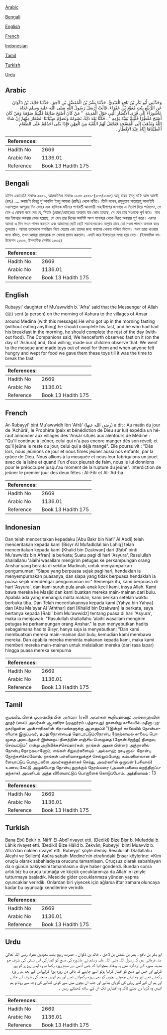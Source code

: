 [Arabic](#arabic)

[Bengali](#bengali)

[English](#english)

[French](#french)

[Indonesian](#indonesian)

[Tamil](#tamil)

[Turkish](#turkish)

[Urdu](#urdu)

## Arabic


<div dir="rtl" lang="ar" style={{fontSize:'larger',backgroundColor:'#f8f9fa',padding:20}}>
وَحَدَّثَنِي أَبُو بَكْرِ بْنُ نَافِعٍ الْعَبْدِيُّ، حَدَّثَنَا بِشْرُ بْنُ الْمُفَضَّلِ بْنِ لاَحِقٍ، حَدَّثَنَا خَالِدُ، بْنُ ذَكْوَانَ عَنِ الرُّبَيِّعِ بِنْتِ مُعَوِّذِ بْنِ عَفْرَاءَ، قَالَتْ أَرْسَلَ رَسُولُ اللَّهِ صلى الله عليه وسلم غَدَاةَ عَاشُورَاءَ إِلَى قُرَى الأَنْصَارِ الَّتِي حَوْلَ الْمَدِينَةِ ‏ "‏ مَنْ كَانَ أَصْبَحَ صَائِمًا فَلْيُتِمَّ صَوْمَهُ وَمَنْ كَانَ أَصْبَحَ مُفْطِرًا فَلْيُتِمَّ بَقِيَّةَ يَوْمِهِ ‏"‏ ‏.‏ فَكُنَّا بَعْدَ ذَلِكَ نَصُومُهُ وَنُصَوِّمُ صِبْيَانَنَا الصِّغَارَ مِنْهُمْ إِنْ شَاءَ اللَّهُ وَنَذْهَبُ إِلَى الْمَسْجِدِ فَنَجْعَلُ لَهُمُ اللُّعْبَةَ مِنَ الْعِهْنِ فَإِذَا بَكَى أَحَدُهُمْ عَلَى الطَّعَامِ أَعْطَيْنَاهَا إِيَّاهُ عِنْدَ الإِفْطَارِ ‏.‏
</div>
<div style={{backgroundColor:'#f8f9fa',padding:20, marginBottom: 10}}><table> <thead> <tr> <th>References:</th> <th></th> </tr> </thead> <tbody><tr><td>Hadith No</td><td>2669</td></tr><tr><td>Arabic No</td><td>1136.01</td></tr><tr><td>Reference</td><td>Book 13 Hadith 175</td></tr></tbody></table></div>

## Bengali


<div dir="ltr" lang="bn" style={{fontSize:'larger',backgroundColor:'#f8f9fa',padding:20}}>
হাদিস একাডেমি নাম্বারঃ ২৫৫৯, আন্তর্জাতিক নাম্বারঃ ১১৩৬ ২৫৫৯-(১৩৬/১১৩৬) আবূ বাকর ইবনু নাফি আল আবদী (রহঃ) .... রুবায়’ই বিনতু মু'আববিয ইবনু আফরা (রাযিঃ) থেকে বর্ণিত। তিনি বলেন, রসূলুল্লাহ সাল্লাল্লাহু আলাইহি ওয়াসাল্লাম আশুরার দিন ভোরে এক ব্যক্তিকে মদীনার পার্শ্ববর্তী আনসারী সাহাবীগণের জনপদে এ নির্দেশ দিয়ে পাঠালেন, সে যেন এ ঘোষণা করে দেয় যে, সিয়াম (রোজা/রোযা)রত অবস্থায় যার ভোর হয়েছে, সে যেন তার সওমকে পূর্ণ করে। আর যার ইফত্বার অবস্থায় ভোর হয়েছে, সে যেন তার দিনের অবশিষ্ট অংশ পানাহার থেকে বিরত অবস্থায় পূর্ণ করে। এরপর আমরা এ দিন সওম পালন করতাম এবং আমাদের ছোট ছোট সন্তানদেরকেও আল্লাহ চাহে তো সওম পালনে অভ্যস্ত করে তুলতাম। আমরা তাদেরকে মসজিদে নিয়ে যেতাম এবং তাদের জন্য পশমের খেলনা বানিয়ে দিতাম। যখন তারা খাওয়ার জন্য কাঁদত, তখন আমরা তাদেরকে সে খেলনা প্রদান করতাম। এমনি করে ইফতারের সময় হয়ে যেত। (ইসলামিক ফাউন্ডেশন ২৫৩৬, ইসলামীক সেন্টার ২৫৩৫)
</div>
<div style={{backgroundColor:'#f8f9fa',padding:20, marginBottom: 10}}><table> <thead> <tr> <th>References:</th> <th></th> </tr> </thead> <tbody><tr><td>Hadith No</td><td>2669</td></tr><tr><td>Arabic No</td><td>1136.01</td></tr><tr><td>Reference</td><td>Book 13 Hadith 175</td></tr></tbody></table></div>

## English


<div dir="ltr" lang="en" style={{fontSize:'larger',backgroundColor:'#f8f9fa',padding:20}}>
Rubayyi' daughter of Mu'awwidh b. 'Afra' said that the Messenger of Allah (ﷺ) sent (a person) on the morning of Ashura to the villages of Ansar around Medina (with this message):He who got up in the morning fasting (without eating anything) he should complete his fast, and he who had had his breakfast in the morning, he should complete the rest of the day (without food). The Companions said; We henceforth observed fast on it (on the day of 'Ashura) and, God willing, made our children observe that. We went to the mosque and made toys out of wool for them and when anyone felt hungry and wept for food we gave them these toys till it was the time to break the fast
</div>
<div style={{backgroundColor:'#f8f9fa',padding:20, marginBottom: 10}}><table> <thead> <tr> <th>References:</th> <th></th> </tr> </thead> <tbody><tr><td>Hadith No</td><td>2669</td></tr><tr><td>Arabic No</td><td>1136.01</td></tr><tr><td>Reference</td><td>Book 13 Hadith 175</td></tr></tbody></table></div>

## French


<div dir="ltr" lang="fr" style={{fontSize:'larger',backgroundColor:'#f8f9fa',padding:20}}>
Ar-Rubayyi' bint Mu'awwidh Ibn 'Afrâ' (رضي الله عنها) a dit : Au matin du jour de 'Achûrâ', le Prophète (paix et bénédiction de Dieu sur lui) expédia un héraut annoncer aux villages des 'Ansâr situés aux alentours de Médine : "Qu'il continue à jeûner, celui qui n'a pas encore manger dès son réveil; et qu'il jeûne le reste du jour, celui qui a déjà mangé". Elle poursuivit : "Dès lors, nous jeûnions ce jour et nous fîmes jeûner aussi nos enfants, par la grâce de Dieu. Nous allions à la mosquée et nous leur fabriquions un jouet avec de la laine et quand l'un d'eux pleurait de faim, nous le lui donnions pour le préoccuper jusqu'au moment de la rupture du jeûne". Interdiction de jeûner le premier jour des deux fêtes : Al-Fitr et Al-'Ad-ha
</div>
<div style={{backgroundColor:'#f8f9fa',padding:20, marginBottom: 10}}><table> <thead> <tr> <th>References:</th> <th></th> </tr> </thead> <tbody><tr><td>Hadith No</td><td>2669</td></tr><tr><td>Arabic No</td><td>1136.01</td></tr><tr><td>Reference</td><td>Book 13 Hadith 175</td></tr></tbody></table></div>

## Indonesian


<div dir="ltr" lang="id" style={{fontSize:'larger',backgroundColor:'#f8f9fa',padding:20}}>
Dan telah menceritakan kepadaku [Abu Bakr bin Nafi' Al Abdi] telah menceritakan kepada kami [Bisyr Al Mufadldlal bin Lahiq] telah menceritakan kepada kami [Khalid bin Dzakwan] dari [Rabi' binti Mu'awwidz bin Afran] ia berkata; Suatu pagi di hari 'Asyura', Rasulullah shallallahu 'alaihi wasallam mengirim petugas ke perkampungan orang Anshar yang berada di sekitar Madinah, untuk menyampaikan pengumuman; "Siapa yang berpuasa sejak pagi hari, hendaklah ia menyempurnakan puasanya, dan siapa yang tidak berpuasa hendaklah ia puasa sejak mendengar pengumuman ini." Semenjak itu, kami berpuasa di hari 'Asyura', dan kami suruh pula anak-anak kecil kami, insya Allah. Kami bawa mereka ke Masjid dan kami buatkan mereka main-mainan dari bulu. Apabila ada yang menangis minta makan, kami berikan setelah waktu berbuka tiba. Dan Telah meceritakannya kepada kami [Yahya bin Yahya] dan [Abu Ma'syar Al 'Aththar] dari [Khalid bin Dzakwan] ia berkata, saya bertanya kepada [Rabi' binti Mu'awwidz] tentang puasa di hari 'Asyura', maka ia menjawab: "Rasulullah shallallahu 'alaihi wasallam mengirim petugas ke perkampungan orang Anshar." Ia pun menyebutkan hadits sebagaimana hadits Bisyr, hanya saja ia menyebutkan; "Dan kami membuatkan mereka main-mainan dari bulu, kemudian kami membawa mereka. Dan apabila mereka meminta makanan kepada kami, maka kami memberi mereka main-mainan untuk melalaikan mereka (dari rasa lapar) hingga puasa mereka sempurna
</div>
<div style={{backgroundColor:'#f8f9fa',padding:20, marginBottom: 10}}><table> <thead> <tr> <th>References:</th> <th></th> </tr> </thead> <tbody><tr><td>Hadith No</td><td>2669</td></tr><tr><td>Arabic No</td><td>1136.01</td></tr><tr><td>Reference</td><td>Book 13 Hadith 175</td></tr></tbody></table></div>

## Tamil


<div dir="ltr" lang="ta" style={{fontSize:'larger',backgroundColor:'#f8f9fa',padding:20}}>
ருபய்யிஉ பின்த் முஅவ்வித் பின் அஃப்ரா (ரலி) அவர்கள் கூறியதாவது: அல்லாஹ்வின் தூதர் (ஸல்) அவர்கள் ஆஷூரா (முஹர்ரம் பத்தாவது) நாளன்று காலையில் மதீனா புறநகரிலுள்ள அன்சாரிகளின் கிராமங்களுக்கு ஆளனுப்பி "(இன்று) காலையில் நோன்பாளியாக இருப்பவர், தமது நோன்பைத் தொடரட்டும்;நோன்பு நோற்காமல் காலைப் பொழுதை அடைந்தவர் இன்றைய தினத்தின் எஞ்சிய பொழுதை (நோன்பிருந்து) நிறைவு செய்யட்டும்" என்று அறிவிக்கச்செய்தார்கள். நாங்கள் அதன் பின்னர் அந்நாளில் நோன்பு நோற்கலானோம்; எங்கள் சிறுவர்களையும் -அல்லாஹ் நாடினால்- நோன்பு நோற்கச்செய்வோம். நாங்கள் பள்ளிவாசலுக்குச் செல்லும்போது, கம்பளியாலான விளையாட்டுப் பொருட்களை அவர்களுக்காகச் செய்து, அவர்களில் ஒருவன் (பசியால்) உணவு கேட்டு அழும்போது நோன்பு துறக்கும் நேரம்வரை (அவன் பசியை மறந்திருப்பதற்காக) அவனிடம் அந்த விளையாட்டுப் பொருளைக் கொடுப்போம். அத்தியாயம் : 13
</div>
<div style={{backgroundColor:'#f8f9fa',padding:20, marginBottom: 10}}><table> <thead> <tr> <th>References:</th> <th></th> </tr> </thead> <tbody><tr><td>Hadith No</td><td>2669</td></tr><tr><td>Arabic No</td><td>1136.01</td></tr><tr><td>Reference</td><td>Book 13 Hadith 175</td></tr></tbody></table></div>

## Turkish


<div dir="ltr" lang="tr" style={{fontSize:'larger',backgroundColor:'#f8f9fa',padding:20}}>
Bana Ebû Bekir b. Nâfi' El-Abdî rivayet etti. (Dediki) Bize Bişr b. Mufaddal b. Lâhik rivayet etti. (Dediki) Bize Hâlid b. Zekvân, Rubeyyi' binti Muavviz b. Afra'dan naklen rivayet etti. Rubeyyi' şöyle demiş: Resulullah (Sallallahu Aleyhi ve Sellem) Aşûra sabahı Medine'nin etrafındaki Ensar köylerine: «Kim oruçlu olarak sabahladıysa orucunu tamamlasın. Oruçsuz olarak sabahlayan da o günün bakiyesini tamamlasın.» diye haber gönderdi. Bundan sonra artık biz bu orucu tutmağa ve küçük çocuklarımıza da Allah'ın izniyle tutturmaya başladık. Mescide gider çocuklarımıza yünden yapma oyuncaklar verirdik. Onlardan biri yiyecek için ağlarsa iftar zamanı oluncaya kadar bu oyuncağı kendilerine verirdik
</div>
<div style={{backgroundColor:'#f8f9fa',padding:20, marginBottom: 10}}><table> <thead> <tr> <th>References:</th> <th></th> </tr> </thead> <tbody><tr><td>Hadith No</td><td>2669</td></tr><tr><td>Arabic No</td><td>1136.01</td></tr><tr><td>Reference</td><td>Book 13 Hadith 175</td></tr></tbody></table></div>

## Urdu


<div dir="rtl" lang="ur" style={{fontSize:'larger',backgroundColor:'#f8f9fa',padding:20}}>
ابو بکر بن نافع ، بشر بن مفضل بن لاحق ، خالد بن ذکوان ، حضرت ربیع بنت معوذبن عفراء رضی اللہ تعالیٰ عنہ فرماتی ہیں کہ رسول اللہ صلی اللہ علیہ وسلم نے عاشورہ کی صبح کو انصارکی اس بستی کی طرف جو مدینہ منورہ کے اردگرد تھی یہ پیغام بھجوادیا کہ جس آدمی نے صبح روزہ رکھا تو وہ اپنے روزے کو پور کرلے اور جس نے صبح کو افطار کرلیا ہوتو اسے چاہیے کہ باقی دن روزہ پورا کرلےاس کے بعد ہم ر وزہ رکھتے تھے اور ہم اپنے چھوٹے بچوں کو بھی روزہ رکھواتے تھے اور ہم انہیں مسجد کی طرف لے جاتے اور ہم ان کے لئے روئی کی گڑیاں بناتے اور جب ان بچوں میں سے کوئی کھانے کی وجہ سے روتاتو ہم انہیں وہ گڑیا دے دیتے تاکہ وہ افطاری تک ان کے ساتھ کھیلتے رہیں ۔
</div>
<div style={{backgroundColor:'#f8f9fa',padding:20, marginBottom: 10}}><table> <thead> <tr> <th>References:</th> <th></th> </tr> </thead> <tbody><tr><td>Hadith No</td><td>2669</td></tr><tr><td>Arabic No</td><td>1136.01</td></tr><tr><td>Reference</td><td>Book 13 Hadith 175</td></tr></tbody></table></div>